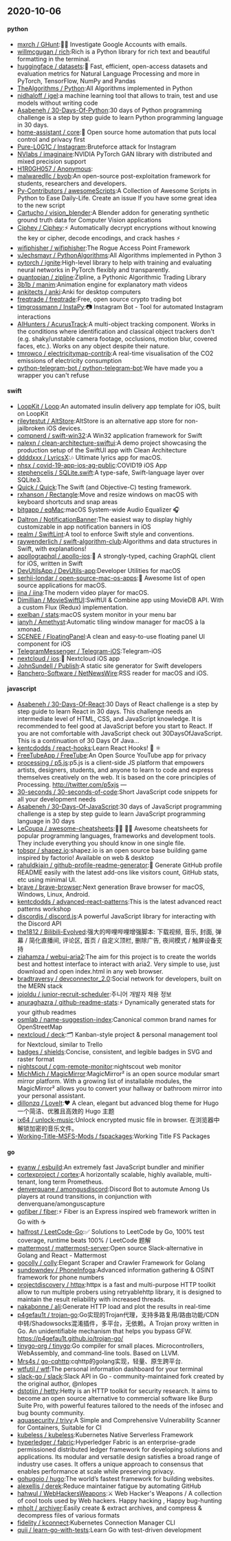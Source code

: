 ## 2020-10-06

#### python
* [mxrch / GHunt](https://github.com/mxrch/GHunt):🕵️‍♂️
Investigate Google Accounts with emails.
* [willmcgugan / rich](https://github.com/willmcgugan/rich):Rich is a Python library for rich text and beautiful formatting in the terminal.
* [huggingface / datasets](https://github.com/huggingface/datasets):🤗
Fast, efficient, open-access datasets and evaluation metrics for Natural Language Processing and more in PyTorch, TensorFlow, NumPy and Pandas
* [TheAlgorithms / Python](https://github.com/TheAlgorithms/Python):All Algorithms implemented in Python
* [nidhaloff / igel](https://github.com/nidhaloff/igel):a machine learning tool that allows to train, test and use models without writing code
* [Asabeneh / 30-Days-Of-Python](https://github.com/Asabeneh/30-Days-Of-Python):30 days of Python programming challenge is a step by step guide to learn Python programming language in 30 days.
* [home-assistant / core](https://github.com/home-assistant/core):🏡
Open source home automation that puts local control and privacy first
* [Pure-L0G1C / Instagram](https://github.com/Pure-L0G1C/Instagram):Bruteforce attack for Instagram
* [NVlabs / imaginaire](https://github.com/NVlabs/imaginaire):NVIDIA PyTorch GAN library with distributed and mixed precision support
* [H1R0GH057 / Anonymous](https://github.com/H1R0GH057/Anonymous):
* [malwaredllc / byob](https://github.com/malwaredllc/byob):An open-source post-exploitation framework for students, researchers and developers.
* [Py-Contributors / awesomeScripts](https://github.com/Py-Contributors/awesomeScripts):A Collection of Awesome Scripts in Python to Ease Daily-Life. Create an issue If you have some great idea to the new script
* [Cartucho / vision_blender](https://github.com/Cartucho/vision_blender):A Blender addon for generating synthetic ground truth data for Computer Vision applications
* [Ciphey / Ciphey](https://github.com/Ciphey/Ciphey):⚡
Automatically decrypt encryptions without knowing the key or cipher, decode encodings, and crack hashes
⚡
* [wifiphisher / wifiphisher](https://github.com/wifiphisher/wifiphisher):The Rogue Access Point Framework
* [vJechsmayr / PythonAlgorithms](https://github.com/vJechsmayr/PythonAlgorithms):All Algorithms implemented in Python 3
* [pytorch / ignite](https://github.com/pytorch/ignite):High-level library to help with training and evaluating neural networks in PyTorch flexibly and transparently.
* [quantopian / zipline](https://github.com/quantopian/zipline):Zipline, a Pythonic Algorithmic Trading Library
* [3b1b / manim](https://github.com/3b1b/manim):Animation engine for explanatory math videos
* [ankitects / anki](https://github.com/ankitects/anki):Anki for desktop computers
* [freqtrade / freqtrade](https://github.com/freqtrade/freqtrade):Free, open source crypto trading bot
* [timgrossmann / InstaPy](https://github.com/timgrossmann/InstaPy):📷
Instagram Bot - Tool for automated Instagram interactions
* [AIHunters / AcurusTrack](https://github.com/AIHunters/AcurusTrack):A multi-object tracking component. Works in the conditions where identification and classical object trackers don't (e.g. shaky/unstable camera footage, occlusions, motion blur, covered faces, etc.). Works on any object despite their nature.
* [tmrowco / electricitymap-contrib](https://github.com/tmrowco/electricitymap-contrib):A real-time visualisation of the CO2 emissions of electricity consumption
* [python-telegram-bot / python-telegram-bot](https://github.com/python-telegram-bot/python-telegram-bot):We have made you a wrapper you can't refuse

#### swift
* [LoopKit / Loop](https://github.com/LoopKit/Loop):An automated insulin delivery app template for iOS, built on LoopKit
* [rileytestut / AltStore](https://github.com/rileytestut/AltStore):AltStore is an alternative app store for non-jailbroken iOS devices.
* [compnerd / swift-win32](https://github.com/compnerd/swift-win32):A Win32 application framework for Swift
* [nalexn / clean-architecture-swiftui](https://github.com/nalexn/clean-architecture-swiftui):A demo project showcasing the production setup of the SwiftUI app with Clean Architecture
* [ddddxxx / LyricsX](https://github.com/ddddxxx/LyricsX):🎶
Ultimate lyrics app for macOS.
* [nhsx / covid-19-app-ios-ag-public](https://github.com/nhsx/covid-19-app-ios-ag-public):COVID19 iOS App
* [stephencelis / SQLite.swift](https://github.com/stephencelis/SQLite.swift):A type-safe, Swift-language layer over SQLite3.
* [Quick / Quick](https://github.com/Quick/Quick):The Swift (and Objective-C) testing framework.
* [rxhanson / Rectangle](https://github.com/rxhanson/Rectangle):Move and resize windows on macOS with keyboard shortcuts and snap areas
* [bitgapp / eqMac](https://github.com/bitgapp/eqMac):macOS System-wide Audio Equalizer
🎧
* [Daltron / NotificationBanner](https://github.com/Daltron/NotificationBanner):The easiest way to display highly customizable in app notification banners in iOS
* [realm / SwiftLint](https://github.com/realm/SwiftLint):A tool to enforce Swift style and conventions.
* [raywenderlich / swift-algorithm-club](https://github.com/raywenderlich/swift-algorithm-club):Algorithms and data structures in Swift, with explanations!
* [apollographql / apollo-ios](https://github.com/apollographql/apollo-ios):📱
A strongly-typed, caching GraphQL client for iOS, written in Swift
* [DevUtilsApp / DevUtils-app](https://github.com/DevUtilsApp/DevUtils-app):Developer Utilities for macOS
* [serhii-londar / open-source-mac-os-apps](https://github.com/serhii-londar/open-source-mac-os-apps):🚀
Awesome list of open source applications for macOS.
* [iina / iina](https://github.com/iina/iina):The modern video player for macOS.
* [Dimillian / MovieSwiftUI](https://github.com/Dimillian/MovieSwiftUI):SwiftUI & Combine app using MovieDB API. With a custom Flux (Redux) implementation.
* [exelban / stats](https://github.com/exelban/stats):macOS system monitor in your menu bar
* [ianyh / Amethyst](https://github.com/ianyh/Amethyst):Automatic tiling window manager for macOS à la xmonad.
* [SCENEE / FloatingPanel](https://github.com/SCENEE/FloatingPanel):A clean and easy-to-use floating panel UI component for iOS
* [TelegramMessenger / Telegram-iOS](https://github.com/TelegramMessenger/Telegram-iOS):Telegram-iOS
* [nextcloud / ios](https://github.com/nextcloud/ios):📱
Nextcloud iOS app
* [JohnSundell / Publish](https://github.com/JohnSundell/Publish):A static site generator for Swift developers
* [Ranchero-Software / NetNewsWire](https://github.com/Ranchero-Software/NetNewsWire):RSS reader for macOS and iOS.

#### javascript
* [Asabeneh / 30-Days-Of-React](https://github.com/Asabeneh/30-Days-Of-React):30 Days of React challenge is a step by step guide to learn React in 30 days. This challenge needs an intermediate level of HTML, CSS, and JavaScript knowledge. It is recommended to feel good at JavaScript before you start to React. If you are not comfortable with JavaScript check out 30DaysOfJavaScript. This is a continuation of 30 Days Of Java…
* [kentcdodds / react-hooks](https://github.com/kentcdodds/react-hooks):Learn React Hooks!
🎣
⚛
* [FreeTubeApp / FreeTube](https://github.com/FreeTubeApp/FreeTube):An Open Source YouTube app for privacy
* [processing / p5.js](https://github.com/processing/p5.js):p5.js is a client-side JS platform that empowers artists, designers, students, and anyone to learn to code and express themselves creatively on the web. It is based on the core principles of Processing. http://twitter.com/p5xjs —
* [30-seconds / 30-seconds-of-code](https://github.com/30-seconds/30-seconds-of-code):Short JavaScript code snippets for all your development needs
* [Asabeneh / 30-Days-Of-JavaScript](https://github.com/Asabeneh/30-Days-Of-JavaScript):30 days of JavaScript programming challenge is a step by step guide to learn JavaScript programming language in 30 days
* [LeCoupa / awesome-cheatsheets](https://github.com/LeCoupa/awesome-cheatsheets):👩‍💻
👨‍💻
Awesome cheatsheets for popular programming languages, frameworks and development tools. They include everything you should know in one single file.
* [tobspr / shapez.io](https://github.com/tobspr/shapez.io):shapez.io is an open source base building game inspired by factorio! Available on web & desktop
* [rahuldkjain / github-profile-readme-generator](https://github.com/rahuldkjain/github-profile-readme-generator):🚀
Generate GitHub profile README easily with the latest add-ons like visitors count, GitHub stats, etc using minimal UI.
* [brave / brave-browser](https://github.com/brave/brave-browser):Next generation Brave browser for macOS, Windows, Linux, Android.
* [kentcdodds / advanced-react-patterns](https://github.com/kentcdodds/advanced-react-patterns):This is the latest advanced react patterns workshop
* [discordjs / discord.js](https://github.com/discordjs/discord.js):A powerful JavaScript library for interacting with the Discord API
* [the1812 / Bilibili-Evolved](https://github.com/the1812/Bilibili-Evolved):强大的哔哩哔哩增强脚本: 下载视频, 音乐, 封面, 弹幕 / 简化直播间, 评论区, 首页 / 自定义顶栏, 删除广告, 夜间模式 / 触屏设备支持
* [ziahamza / webui-aria2](https://github.com/ziahamza/webui-aria2):The aim for this project is to create the worlds best and hottest interface to interact with aria2. Very simple to use, just download and open index.html in any web browser.
* [bradtraversy / devconnector_2.0](https://github.com/bradtraversy/devconnector_2.0):Social network for developers, built on the MERN stack
* [jojoldu / junior-recruit-scheduler](https://github.com/jojoldu/junior-recruit-scheduler):주니어 개발자 채용 정보
* [anuraghazra / github-readme-stats](https://github.com/anuraghazra/github-readme-stats):⚡
Dynamically generated stats for your github readmes
* [osmlab / name-suggestion-index](https://github.com/osmlab/name-suggestion-index):Canonical common brand names for OpenStreetMap
* [nextcloud / deck](https://github.com/nextcloud/deck):🗂
Kanban-style project & personal management tool for Nextcloud, similar to Trello
* [badges / shields](https://github.com/badges/shields):Concise, consistent, and legible badges in SVG and raster format
* [nightscout / cgm-remote-monitor](https://github.com/nightscout/cgm-remote-monitor):nightscout web monitor
* [MichMich / MagicMirror](https://github.com/MichMich/MagicMirror):MagicMirror² is an open source modular smart mirror platform. With a growing list of installable modules, the MagicMirror² allows you to convert your hallway or bathroom mirror into your personal assistant.
* [dillonzq / LoveIt](https://github.com/dillonzq/LoveIt):❤️
A clean, elegant but advanced blog theme for Hugo 一个简洁、优雅且高效的 Hugo 主题
* [ix64 / unlock-music](https://github.com/ix64/unlock-music):Unlock encrypted music file in browser. 在浏览器中解锁加密的音乐文件。
* [Working-Title-MSFS-Mods / fspackages](https://github.com/Working-Title-MSFS-Mods/fspackages):Working Title FS Packages

#### go
* [evanw / esbuild](https://github.com/evanw/esbuild):An extremely fast JavaScript bundler and minifier
* [cortexproject / cortex](https://github.com/cortexproject/cortex):A horizontally scalable, highly available, multi-tenant, long term Prometheus.
* [denverquane / amongusdiscord](https://github.com/denverquane/amongusdiscord):Discord Bot to automute Among Us players at round transitions, in conjunction with denverquane/amonguscapture
* [gofiber / fiber](https://github.com/gofiber/fiber):⚡️
Fiber is an Express inspired web framework written in Go with
☕️
* [halfrost / LeetCode-Go](https://github.com/halfrost/LeetCode-Go):✅
Solutions to LeetCode by Go, 100% test coverage, runtime beats 100% / LeetCode 题解
* [mattermost / mattermost-server](https://github.com/mattermost/mattermost-server):Open source Slack-alternative in Golang and React - Mattermost
* [gocolly / colly](https://github.com/gocolly/colly):Elegant Scraper and Crawler Framework for Golang
* [sundowndev / PhoneInfoga](https://github.com/sundowndev/PhoneInfoga):Advanced information gathering & OSINT framework for phone numbers
* [projectdiscovery / httpx](https://github.com/projectdiscovery/httpx):httpx is a fast and multi-purpose HTTP toolkit allow to run multiple probers using retryablehttp library, it is designed to maintain the result reliability with increased threads.
* [nakabonne / ali](https://github.com/nakabonne/ali):Generate HTTP load and plot the results in real-time
* [p4gefau1t / trojan-go](https://github.com/p4gefau1t/trojan-go):Go实现的Trojan代理，支持多路复用/路由功能/CDN中转/Shadowsocks混淆插件，多平台，无依赖。A Trojan proxy written in Go. An unidentifiable mechanism that helps you bypass GFW. https://p4gefau1t.github.io/trojan-go/
* [tinygo-org / tinygo](https://github.com/tinygo-org/tinygo):Go compiler for small places. Microcontrollers, WebAssembly, and command-line tools. Based on LLVM.
* [Mrs4s / go-cqhttp](https://github.com/Mrs4s/go-cqhttp):cqhttp的golang实现，轻量、原生跨平台.
* [wtfutil / wtf](https://github.com/wtfutil/wtf):The personal information dashboard for your terminal
* [slack-go / slack](https://github.com/slack-go/slack):Slack API in Go - community-maintained fork created by the original author, @nlopes
* [dstotijn / hetty](https://github.com/dstotijn/hetty):Hetty is an HTTP toolkit for security research. It aims to become an open source alternative to commercial software like Burp Suite Pro, with powerful features tailored to the needs of the infosec and bug bounty community.
* [aquasecurity / trivy](https://github.com/aquasecurity/trivy):A Simple and Comprehensive Vulnerability Scanner for Containers, Suitable for CI
* [kubeless / kubeless](https://github.com/kubeless/kubeless):Kubernetes Native Serverless Framework
* [hyperledger / fabric](https://github.com/hyperledger/fabric):Hyperledger Fabric is an enterprise-grade permissioned distributed ledger framework for developing solutions and applications. Its modular and versatile design satisfies a broad range of industry use cases. It offers a unique approach to consensus that enables performance at scale while preserving privacy.
* [gohugoio / hugo](https://github.com/gohugoio/hugo):The world’s fastest framework for building websites.
* [alexellis / derek](https://github.com/alexellis/derek):Reduce maintainer fatigue by automating GitHub
* [hahwul / WebHackersWeapons](https://github.com/hahwul/WebHackersWeapons):⚔️
Web Hacker's Weapons / A collection of cool tools used by Web hackers. Happy hacking , Happy bug-hunting
* [mholt / archiver](https://github.com/mholt/archiver):Easily create & extract archives, and compress & decompress files of various formats
* [fidelity / kconnect](https://github.com/fidelity/kconnect):Kubernetes Connection Manager CLI
* [quii / learn-go-with-tests](https://github.com/quii/learn-go-with-tests):Learn Go with test-driven development
